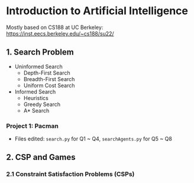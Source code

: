 # Introduction to Artificial Intelligence
Mostly based on CS188 at UC Berkeley: https://inst.eecs.berkeley.edu/~cs188/su22/

## 1. Search Problem
- Uninformed Search
  - Depth-First Search
  - Breadth-First Search
  - Uniform Cost Search
- Informed Search
  - Heuristics
  - Greedy Search
  - A* Search

### Project 1: Pacman
- Files edited: `search.py` for Q1 ~ Q4, `searchAgents.py` for Q5 ~ Q8

## 2. CSP and Games
### 2.1 Constraint Satisfaction Problems (CSPs)